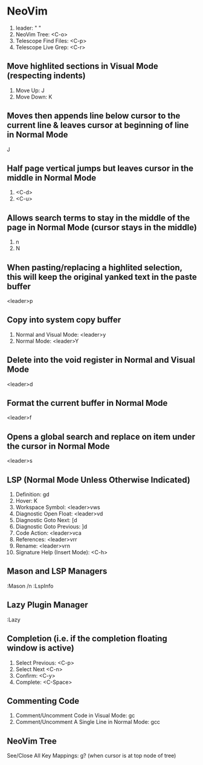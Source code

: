 # NeoVim

1. leader: " "
2. NeoVim Tree: \<C-o\>
3. Telescope Find Files: \<C-p\>
4. Telescope Live Grep: \<C-r\>

## Move highlited sections in Visual Mode (respecting indents)
1. Move Up: J
2. Move Down: K

## Moves then appends line below cursor to the current line & leaves cursor at beginning of line in Normal Mode
J

## Half page vertical jumps but leaves cursor in the middle in Normal Mode
1. \<C-d\>
2. \<C-u\>

## Allows search terms to stay in the middle of the page in Normal Mode (cursor stays in the middle)
1. n
2. N

## When pasting/replacing a highlited selection, this will keep the original yanked text in the paste buffer
\<leader\>p

## Copy into system copy buffer
1. Normal and Visual Mode: \<leader\>y
2. Normal Mode: \<leader\>Y

## Delete into the void register in Normal and Visual Mode
\<leader\>d

## Format the current buffer in Normal Mode
\<leader\>f

## Opens a global search and replace on item under the cursor in Normal Mode
\<leader\>s

## LSP (Normal Mode Unless Otherwise Indicated)
1. Definition: gd
2. Hover: K
3. Workspace Symbol: \<leader\>vws
4. Diagnostic Open Float: \<leader\>vd
5. Diagnostic Goto Next: [d
6. Diagnostic Goto Previous: ]d
7. Code Action: \<leader\>vca
8. References: \<leader\>vrr
9. Rename: \<leader\>vrn
10. Signature Help (Insert Mode): \<C-h\>

## Mason  and LSP Managers
\:Mason /n
\:LspInfo

## Lazy Plugin Manager
:Lazy

## Completion (i.e. if the completion floating window is active)
1. Select Previous: \<C-p\>
2. Select Next \<C-n\>
3. Confirm: \<C-y\>
4. Complete: \<C-Space\>

## Commenting Code
1. Comment/Uncomment Code in Visual Mode: gc
2. Comment/Uncomment A Single Line in Normal Mode: gcc

## NeoVim Tree
See/Close All Key Mappings: g? (when cursor is at top node of tree)


